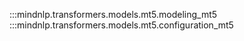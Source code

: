 :::mindnlp.transformers.models.mt5.modeling_mt5
:::mindnlp.transformers.models.mt5.configuration_mt5
